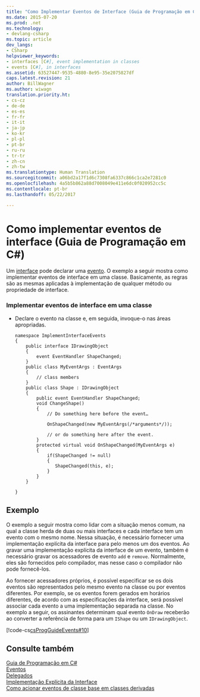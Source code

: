 ```yaml
---
title: "Como Implementar Eventos de Interface (Guia de Programação em C#) | Microsoft Docs"
ms.date: 2015-07-20
ms.prod: .net
ms.technology:
- devlang-csharp
ms.topic: article
dev_langs:
- CSharp
helpviewer_keywords:
- interfaces [C#], event implementation in classes
- events [C#], in interfaces
ms.assetid: 63527447-9535-4880-8e95-35e2075827df
caps.latest.revision: 21
author: BillWagner
ms.author: wiwagn
translation.priority.ht:
- cs-cz
- de-de
- es-es
- fr-fr
- it-it
- ja-jp
- ko-kr
- pl-pl
- pt-br
- ru-ru
- tr-tr
- zh-cn
- zh-tw
ms.translationtype: Human Translation
ms.sourcegitcommit: a06bd2a17f1d6c7308fa6337c866c1ca2e7281c0
ms.openlocfilehash: 4a5b5b862a88d7008049e411e6dc0f020952cc5c
ms.contentlocale: pt-br
ms.lasthandoff: 05/22/2017

---
```

# <a name="how-to-implement-interface-events-c-programming-guide"></a>Como implementar eventos de interface (Guia de Programação em C#)
Um [interface](../../../csharp/language-reference/keywords/interface.md) pode declarar uma [evento](../../../csharp/language-reference/keywords/event.md). O exemplo a seguir mostra como implementar eventos de interface em uma classe. Basicamente, as regras são as mesmas aplicadas à implementação de qualquer método ou propriedade de interface.  
  
### <a name="to-implement-interface-events-in-a-class"></a>Implementar eventos de interface em uma classe  
  
-   Declare o evento na classe e, em seguida, invoque-o nas áreas apropriadas.  
  
    ```  
    namespace ImplementInterfaceEvents  
    {  
        public interface IDrawingObject  
        {  
            event EventHandler ShapeChanged;  
        }  
        public class MyEventArgs : EventArgs   
        {  
            // class members  
        }  
        public class Shape : IDrawingObject  
        {  
            public event EventHandler ShapeChanged;  
            void ChangeShape()  
            {  
                // Do something here before the event…  
  
                OnShapeChanged(new MyEventArgs(/*arguments*/));  
  
                // or do something here after the event.   
            }  
            protected virtual void OnShapeChanged(MyEventArgs e)  
            {  
                if(ShapeChanged != null)  
                {  
                   ShapeChanged(this, e);  
                }  
            }  
        }  
  
    }  
    ```  
  
## <a name="example"></a>Exemplo  
 O exemplo a seguir mostra como lidar com a situação menos comum, na qual a classe herda de duas ou mais interfaces e cada interface tem um evento com o mesmo nome. Nessa situação, é necessário fornecer uma implementação explícita da interface para pelo menos um dos eventos. Ao gravar uma implementação explícita da interface de um evento, também é necessário gravar os acessadores de evento `add` e `remove`. Normalmente, eles são fornecidos pelo compilador, mas nesse caso o compilador não pode fornecê-los.  
  
 Ao fornecer acessadores próprios, é possível especificar se os dois eventos são representados pelo mesmo evento na classe ou por eventos diferentes. Por exemplo, se os eventos forem gerados em horários diferentes, de acordo com as especificações da interface, será possível associar cada evento a uma implementação separada na classe. No exemplo a seguir, os assinantes determinam qual evento `OnDraw` receberão ao converter a referência de forma para um `IShape` ou um `IDrawingObject`.  
  
 [!code-cs[csProgGuideEvents#10](../../../csharp/programming-guide/events/codesnippet/CSharp/how-to-implement-interface-events_1.cs)]  
  
## <a name="see-also"></a>Consulte também  
 [Guia de Programação em C#](../../../csharp/programming-guide/index.md)   
 [Eventos](../../../csharp/programming-guide/events/index.md)   
 [Delegados](../../../csharp/programming-guide/delegates/index.md)   
 [Implementação Explícita da Interface](../../../csharp/programming-guide/interfaces/explicit-interface-implementation.md)   
 [Como acionar eventos de classe base em classes derivadas](../../../csharp/programming-guide/events/how-to-raise-base-class-events-in-derived-classes.md)
